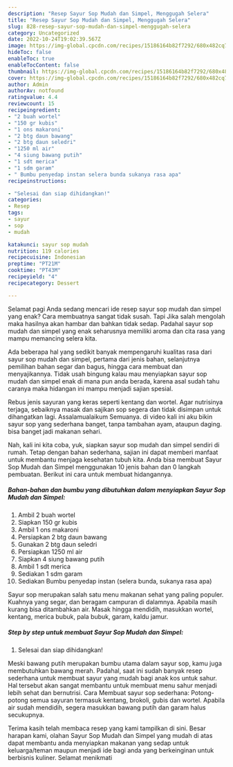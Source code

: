 ```yaml
---
description: "Resep Sayur Sop Mudah dan Simpel, Menggugah Selera"
title: "Resep Sayur Sop Mudah dan Simpel, Menggugah Selera"
slug: 828-resep-sayur-sop-mudah-dan-simpel-menggugah-selera
category: Uncategorized
date: 2022-10-24T19:02:39.567Z
image: https://img-global.cpcdn.com/recipes/15186164b82f7292/680x482cq70/sayur-sop-mudah-dan-simpel-foto-resep-utama.jpg
hideToc: false
enableToc: true
enableTocContent: false
thumbnail: https://img-global.cpcdn.com/recipes/15186164b82f7292/680x482cq70/sayur-sop-mudah-dan-simpel-foto-resep-utama.jpg
cover: https://img-global.cpcdn.com/recipes/15186164b82f7292/680x482cq70/sayur-sop-mudah-dan-simpel-foto-resep-utama.jpg
author: Admin
authorAv: notfound
ratingvalue: 4.4
reviewcount: 15
recipeingredient:
- "2 buah wortel"
- "150 gr kubis"
- "1 ons makaroni"
- "2 btg daun bawang"
- "2 btg daun seledri"
- "1250 ml air"
- "4 siung bawang putih"
- "1 sdt merica"
- "1 sdm garam"
- " Bumbu penyedap instan selera bunda sukanya rasa apa"
recipeinstructions:

- "Selesai dan siap dihidangkan!"
categories:
- Resep
tags:
- sayur
- sop
- mudah

katakunci: sayur sop mudah 
nutrition: 119 calories
recipecuisine: Indonesian
preptime: "PT21M"
cooktime: "PT43M"
recipeyield: "4"
recipecategory: Dessert

---
```



Selamat pagi Anda sedang mencari ide resep sayur sop mudah dan simpel yang enak? Cara membuatnya sangat tidak susah. Tapi Jika salah mengolah maka hasilnya akan hambar dan bahkan tidak sedap. Padahal sayur sop mudah dan simpel yang enak seharusnya memiliki aroma dan cita rasa yang mampu memancing selera kita.


Ada beberapa hal yang sedikit banyak mempengaruhi kualitas rasa dari sayur sop mudah dan simpel, pertama dari jenis bahan, selanjutnya pemilihan bahan segar dan bagus, hingga cara membuat dan menyajikannya. Tidak usah bingung kalau mau menyiapkan sayur sop mudah dan simpel enak di mana pun anda berada, karena asal sudah tahu caranya maka hidangan ini mampu menjadi sajian spesial.

Rebus jenis sayuran yang keras seperti kentang dan wortel. Agar nutrisinya terjaga, sebaiknya masak dan sajikan sop segera dan tidak disimpan untuk dihangatkan lagi. Assalamualaikum Semuanya. di video kali ini aku bikin sayur sop yang sederhana banget, tanpa tambahan ayam, ataupun daging. bisa banget jadi makanan sehari.


Nah, kali ini kita coba, yuk, siapkan sayur sop mudah dan simpel sendiri di rumah. Tetap dengan bahan sederhana, sajian ini dapat memberi manfaat untuk membantu menjaga kesehatan tubuh kita. Anda bisa membuat Sayur Sop Mudah dan Simpel menggunakan 10 jenis bahan dan 0 langkah pembuatan. Berikut ini cara untuk membuat hidangannya.

<!--inarticleads1-->

##### Bahan-bahan dan bumbu yang dibutuhkan dalam menyiapkan Sayur Sop Mudah dan Simpel:

1. Ambil 2 buah wortel
1. Siapkan 150 gr kubis
1. Ambil 1 ons makaroni
1. Persiapkan 2 btg daun bawang
1. Gunakan 2 btg daun seledri
1. Persiapkan 1250 ml air
1. Siapkan 4 siung bawang putih
1. Ambil 1 sdt merica
1. Sediakan 1 sdm garam
1. Sediakan  Bumbu penyedap instan (selera bunda, sukanya rasa apa)


Sayur sop merupakan salah satu menu makanan sehat yang paling populer. Kuahnya yang segar, dan beragam campuran di dalamnya. Apabila masih kurang bisa ditambahkan air. Masak hingga mendidih, masukkan wortel, kentang, merica bubuk, pala bubuk, garam, kaldu jamur. 

<!--inarticleads2-->

##### Step by step untuk membuat Sayur Sop Mudah dan Simpel:


1. Selesai dan siap dihidangkan!

Meski bawang putih merupakan bumbu utama dalam sayur sop, kamu juga membutuhkan bawang merah. Padahal, saat ini sudah banyak resep sederhana untuk membuat sayur yang mudah bagi anak kos untuk sahur. Hal tersebut akan sangat membantu untuk membuat menu sahur menjadi lebih sehat dan bernutrisi. Cara Membuat sayur sop sederhana: Potong-potong semua sayuran termasuk kentang, brokoli, gubis dan wortel. Apabila air sudah mendidih, segera masukkan bawang putih dan garam halus secukupnya. 

Terima kasih telah membaca resep yang kami tampilkan di sini. Besar harapan kami, olahan Sayur Sop Mudah dan Simpel yang mudah di atas dapat membantu anda menyiapkan makanan yang sedap untuk keluarga/teman maupun menjadi ide bagi anda yang berkeinginan untuk berbisnis kuliner. Selamat menikmati
